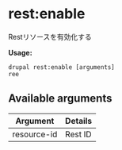 # rest:enable
Restリソースを有効化する

**Usage:**
```
drupal rest:enable [arguments]
ree
```

## Available arguments
Argument | Details
---------|-------------
resource-id | Rest ID
